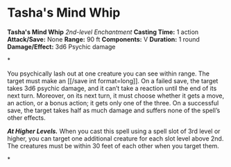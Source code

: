 # Tasha's Mind Whip

**Tasha's Mind Whip**
_2nd-level Enchantment_
**Casting Time:** 1 action
**Attack/Save:** None
**Range:** 90 ft
**Components:** V
**Duration:** 1 round
**Damage/Effect:** 3d6 Psychic damage

*<p>You psychically lash out at one creature you can see within range. The target must make an [[/save int format=long]]. On a failed save, the target takes 3d6 psychic damage, and it can’t take a reaction until the end of its next turn. Moreover, on its next turn, it must choose whether it gets a move, an action, or a bonus action; it gets only one of the three. On a successful save, the target takes half as much damage and suffers none of the spell’s other effects.

*****At Higher Levels.***** When you cast this spell using a spell slot of 3rd level or higher, you can target one additional creature for each slot level above 2nd. The creatures must be within 30 feet of each other when you target them.</p>*